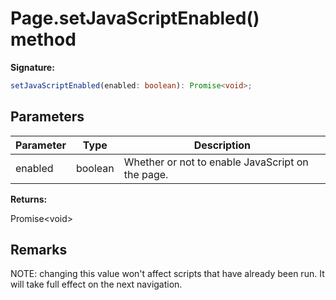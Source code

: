 # Page.setJavaScriptEnabled() method

**Signature:**

```typescript
setJavaScriptEnabled(enabled: boolean): Promise<void>;
```

## Parameters

| Parameter | Type    | Description                                      |
| --------- | ------- | ------------------------------------------------ |
| enabled   | boolean | Whether or not to enable JavaScript on the page. |

**Returns:**

Promise&lt;void&gt;

## Remarks

NOTE: changing this value won't affect scripts that have already been run. It will take full effect on the next navigation.

